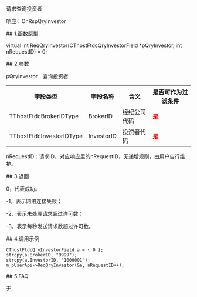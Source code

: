 <p>请求查询投资者</p>
<p>响应：OnRspQryInvestor</p>
<span class="anchor" id="564c99e7-f057-4067-af3a-d39cb69d9b4f"></span>
## 1.函数原型
<p>virtual int ReqQryInvestor(CThostFtdcQryInvestorField *pQryInvestor, int nRequestID) = 0;</p>
<span class="anchor" id="726afe74-d6fa-41c2-9ad5-093fed2a6227"></span>
## 2.参数
<p>pQryInvestor：查询投资者</p>
<table><tr><th style="TEXT-ALIGN: center;">字段类型</th><th style="TEXT-ALIGN: center;">字段名称</th><th style="TEXT-ALIGN: center;">含义</th><th style="TEXT-ALIGN: center;">是否可作为过滤条件</th></tr><tr><td style="TEXT-ALIGN: left;">TThostFtdcBrokerIDType</td>
<td style="TEXT-ALIGN: left;">BrokerID</td>
<td style="TEXT-ALIGN: left;">经纪公司代码</td>
<td style="TEXT-ALIGN: left;"><strong><font color="#FF0000">是</font></strong></td>
</tr>
<tr><td style="TEXT-ALIGN: left;">TThostFtdcInvestorIDType</td>
<td style="TEXT-ALIGN: left;">InvestorID</td>
<td style="TEXT-ALIGN: left;">投资者代码</td>
<td style="TEXT-ALIGN: left;"><strong><font color="#FF0000">是</font></strong></td>
</tr>
</table>
<p>nRequestID：请求ID，对应响应里的nRequestID，无递增规则，由用户自行维护。</p>
<span class="anchor" id="78c0f332-3b17-411d-ade9-ab97de3ca44d"></span>
## 3.返回
<p>0，代表成功。</p>
<p>-1，表示网络连接失败；</p>
<p>-2，表示未处理请求超过许可数；</p>
<p>-3，表示每秒发送请求数超过许可数。</p>
<span class="anchor" id="58837a50-7a08-4470-b97c-462231c3a7ac"></span>
## 4.调用示例
<pre><code>CThostFtdcQryInvestorField a = { 0 };
strcpy(a.BrokerID, "9999");
strcpy(a.InvestorID, "1000001");
m_pUserApi-&gt;ReqQryInvestor(&amp;a, nRequestID++);
</code></pre>
<span class="anchor" id="dbb4d60d-8614-44c3-a3b0-eb69888c6618"></span>
## 5.FAQ
<p>无</p>
